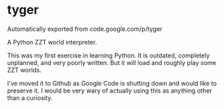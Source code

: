 # tyger
Automatically exported from code.google.com/p/tyger

A Python ZZT world interpreter.

This was my first exercise in learning Python. It is outdated, completely unplanned, and very poorly written. But it will load and roughly play some ZZT worlds.

I've moved it to Github as Google Code is shutting down and would like to preserve it. I would be very wary of actually using this as anything other than a curiosity.
